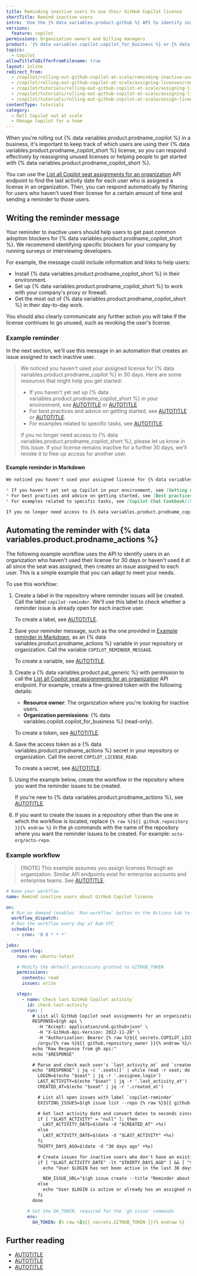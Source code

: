 ```yaml
---
title: Reminding inactive users to use their GitHub Copilot license
shortTitle: Remind inactive users
intro: 'Use the {% data variables.product.github %} API to identify inactive users and help them get started.'
versions:
  feature: copilot
permissions: Organization owners and billing managers
product: '{% data variables.copilot.copilot_for_business %} or {% data variables.copilot.copilot_enterprise %}'
topics:
  - Copilot
allowTitleToDifferFromFilename: true
layout: inline
redirect_from:
  - /copilot/rolling-out-github-copilot-at-scale/reminding-inactive-users
  - /copilot/rolling-out-github-copilot-at-scale/assigning-licenses/reminding-inactive-users
  - /copilot/tutorials/rolling-out-github-copilot-at-scale/assigning-licenses/reminding-inactive-users
  - /copilot/tutorials/rolling-out-github-copilot-at-scale/assigning-licenses/remind-inactive-users
  - /copilot/tutorials/rolling-out-github-copilot-at-scale/assign-licenses/remind-inactive-users
contentType: tutorials
category:
  - Roll Copilot out at scale
  - Manage Copilot for a team
---
```


When you're rolling out {% data variables.product.prodname_copilot %} in a business, it's important to keep track of which users are using their {% data variables.product.prodname_copilot_short %} license, so you can respond effectively by reassigning unused licenses or helping people to get started with {% data variables.product.prodname_copilot_short %}.

You can use the [List all Copilot seat assignments for an organization](/rest/copilot/copilot-user-management#list-all-copilot-seat-assignments-for-an-organization) API endpoint to find the last activity date for each user who is assigned a license in an organization. Then, you can respond automatically by filtering for users who haven't used their license for a certain amount of time and sending a reminder to those users.

## Writing the reminder message

Your reminder to inactive users should help users to get past common adoption blockers for {% data variables.product.prodname_copilot_short %}. We recommend identifying specific blockers for your company by running surveys or interviewing developers.

For example, the message could include information and links to help users:

* Install {% data variables.product.prodname_copilot_short %} in their environment.
* Set up {% data variables.product.prodname_copilot_short %} to work with your company's proxy or firewall.
* Get the most out of {% data variables.product.prodname_copilot_short %} in their day-to-day work.

You should also clearly communicate any further action you will take if the license continues to go unused, such as revoking the user's license.

### Example reminder

In the next section, we'll use this message in an automation that creates an issue assigned to each inactive user.

> We noticed you haven't used your assigned license for {% data variables.product.prodname_copilot %} in 30 days. Here are some resources that might help you get started:
>
> * If you haven't yet set up {% data variables.product.prodname_copilot_short %} in your environment, see [AUTOTITLE](/copilot/setting-up-github-copilot/setting-up-github-copilot-for-yourself) or [AUTOTITLE](/copilot/troubleshooting-github-copilot/troubleshooting-common-issues-with-github-copilot).
> * For best practices and advice on getting started, see [AUTOTITLE](/copilot/using-github-copilot/best-practices-for-using-github-copilot) or [AUTOTITLE](/copilot/using-github-copilot/copilot-chat/prompt-engineering-for-copilot-chat).
> * For examples related to specific tasks, see [AUTOTITLE](/copilot/example-prompts-for-github-copilot-chat).
>
> If you no longer need access to {% data variables.product.prodname_copilot_short %}, please let us know in this issue. If your license remains inactive for a further 30 days, we'll revoke it to free up access for another user.

#### Example reminder in Markdown

<!-- markdownlint-disable search-replace -->

``` markdown copy
We noticed you haven't used your assigned license for {% data variables.product.prodname_copilot %} in 30 days. Here are some resources that might help you get started:

* If you haven't yet set up Copilot in your environment, see [Setting up GitHub Copilot for yourself](https://docs.github.com/en/copilot/setting-up-github-copilot/setting-up-github-copilot-for-yourself) or [Troubleshooting common issues with GitHub Copilot](https://docs.github.com/en/copilot/troubleshooting-github-copilot/troubleshooting-common-issues-with-github-copilot).
* For best practices and advice on getting started, see [Best practices for using GitHub Copilot](https://docs.github.com/en/copilot/using-github-copilot/best-practices-for-using-github-copilot) or [Prompt engineering for GitHub Copilot](https://docs.github.com/en/copilot/using-github-copilot/prompt-engineering-for-github-copilot).
* For examples related to specific tasks, see [Copilot Chat Cookbook](https://docs.github.com/en/copilot/example-prompts-for-github-copilot-chat).

If you no longer need access to {% data variables.product.prodname_copilot_short %}, please let us know in this issue. If your license remains inactive for a further 30 days, we'll revoke it to free up access for another user.
```

<!-- markdownlint-enable search-replace -->

## Automating the reminder with {% data variables.product.prodname_actions %}

The following example workflow uses the API to identify users in an organization who haven't used their license for 30 days or haven't used it at all since the seat was assigned, then creates an issue assigned to each user. This is a simple example that you can adapt to meet your needs.

To use this workflow:

1. Create a label in the repository where reminder issues will be created. Call the label `copilot-reminder`. We'll use this label to check whether a reminder issue is already open for each inactive user.

   To create a label, see [AUTOTITLE](/issues/using-labels-and-milestones-to-track-work/managing-labels#creating-a-label).
1. Save your reminder message, such as the one provided in [Example reminder in Markdown](#example-reminder-in-markdown), as an {% data variables.product.prodname_actions %} variable in your repository or organization. Call the variable `COPILOT_REMINDER_MESSAGE`.

   To create a variable, see [AUTOTITLE](/actions/writing-workflows/choosing-what-your-workflow-does/store-information-in-variables#creating-configuration-variables-for-a-repository).
1. Create a {% data variables.product.pat_generic %} with permission to call the [List all Copilot seat assignments for an organization](/rest/copilot/copilot-user-management#list-all-copilot-seat-assignments-for-an-organization) API endpoint. For example, create a fine-grained token with the following details:
   * **Resource owner**: The organization where you're looking for inactive users.
   * **Organization permissions**: {% data variables.copilot.copilot_for_business %} (read-only).

   To create a token, see [AUTOTITLE](/authentication/keeping-your-account-and-data-secure/managing-your-personal-access-tokens#creating-a-fine-grained-personal-access-token).
1. Save the access token as a {% data variables.product.prodname_actions %} secret in your repository or organization. Call the secret `COPILOT_LICENSE_READ`.

   To create a secret, see [AUTOTITLE](/actions/security-for-github-actions/security-guides/using-secrets-in-github-actions#creating-secrets-for-a-repository).
1. Using the example below, create the workflow in the repository where you want the reminder issues to be created.

   If you're new to {% data variables.product.prodname_actions %}, see [AUTOTITLE](/actions/writing-workflows/quickstart).
1. If you want to create the issues in a repository other than the one in which the workflow is located, replace `{% raw %}${{ github.repository }}{% endraw %}` in the `gh` commands with the name of the repository where you want the reminder issues to be created. For example: `octo-org/octo-repo`.

### Example workflow

>[!NOTE] This example assumes you assign licenses through an organization. Similar API endpoints exist for enterprise accounts and enterprise teams. See [AUTOTITLE](/rest/copilot/copilot-user-management).
<!-- markdownlint-disable GHD021 -->

``` yaml annotate
# Name your workflow
name: Remind inactive users about GitHub Copilot license

on:
  # Run on demand (enables `Run workflow` button on the Actions tab to easily trigger a run manually)
  workflow_dispatch:
  # Run the workflow every day at 8am UTC
  schedule:
    - cron: '0 8 * * *'

jobs:
  context-log:
    runs-on: ubuntu-latest

    # Modify the default permissions granted to GITHUB_TOKEN
    permissions:
      contents: read
      issues: write

    steps:
      - name: Check last GitHub Copilot activity
        id: check-last-activity
        run: |
          # List all GitHub Copilot seat assignments for an organization
          RESPONSE=$(gh api \
            -H "Accept: application/vnd.github+json" \
            -H "X-GitHub-Api-Version: 2022-11-28" \
            -H "Authorization: Bearer {% raw %}${{ secrets.COPILOT_LICENSE_READ }}{% endraw %}" \
            /orgs/{% raw %}${{ github.repository_owner }}{% endraw %}/copilot/billing/seats)
          echo "Raw Response from gh api:"
          echo "$RESPONSE"

          # Parse and check each user's `last_activity_at` and `created_at`
          echo "$RESPONSE" | jq -c '.seats[]' | while read -r seat; do
            LOGIN=$(echo "$seat" | jq -r '.assignee.login')
            LAST_ACTIVITY=$(echo "$seat" | jq -r '.last_activity_at')
            CREATED_AT=$(echo "$seat" | jq -r '.created_at')

            # List all open issues with label `copilot-reminder`
            EXISTING_ISSUES=$(gh issue list --repo {% raw %}${{ github.repository }}{% endraw %} --assignee $LOGIN --label 'copilot-reminder' --json id)

            # Get last activity date and convert dates to seconds since epoch for comparison
            if [ "$LAST_ACTIVITY" = "null" ]; then
              LAST_ACTIVITY_DATE=$(date -d "$CREATED_AT" +%s)
            else
              LAST_ACTIVITY_DATE=$(date -d "$LAST_ACTIVITY" +%s)
            fi
            THIRTY_DAYS_AGO=$(date -d "30 days ago" +%s)

            # Create issues for inactive users who don't have an existing open issue
            if [ "$LAST_ACTIVITY_DATE" -lt "$THIRTY_DAYS_AGO" ] && [ "$EXISTING_ISSUES" = "[]" ]; then
              echo "User $LOGIN has not been active in the last 30 days. Last activity: $LAST_ACTIVITY"

              NEW_ISSUE_URL="$(gh issue create --title "Reminder about your GitHub Copilot license" --body "{% raw %}${{ vars.COPILOT_REMINDER_MESSAGE }}{% endraw %}" --repo {% raw %}${{ github.repository }}{% endraw %} --assignee $LOGIN --label 'copilot-reminder')"
            else
              echo "User $LOGIN is active or already has an assigned reminder issue. Last activity: $LAST_ACTIVITY"
            fi
          done

        # Set the GH_TOKEN, required for the 'gh issue' commands
        env:
          GH_TOKEN: {% raw %}${{ secrets.GITHUB_TOKEN }}{% endraw %}
```

<!-- markdownlint-enable GHD021 -->

## Further reading

* [AUTOTITLE](/copilot/reference/metrics-data#last_activity_at)
* [AUTOTITLE](/copilot/rolling-out-github-copilot-at-scale/driving-copilot-adoption-in-your-company)
* [AUTOTITLE](/copilot/rolling-out-github-copilot-at-scale/analyzing-usage-over-time-with-the-copilot-metrics-api)
